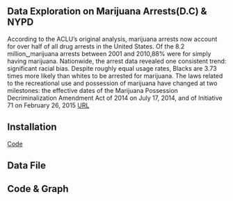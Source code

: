 ## Data Exploration on Marijuana Arrests(D.C) &amp; NYPD 
According to the ACLU’s original analysis, marijuana arrests now account for over half of all drug arrests in the United States. Of the 8.2 million␣marijuana arrests between 2001 and 2010,88% were for simply having marijuana. Nationwide, the arrest data revealed one consistent trend: significant racial bias. Despite roughly equal usage rates, Blacks are 3.73 times more likely than whites to be arrested for marijuana. The laws related to the recreational use and possession of marijuana have changed at two milestones: the effective dates of the Marijuana Possession Decriminalization Amendment Act of 2014 on July 17, 2014, and of Initiative 71 on February 26, 2015 [URL](https://mpdc.dc.gov/marijuana.)

## Installation
[Code]()

## Data File

## Code & Graph
